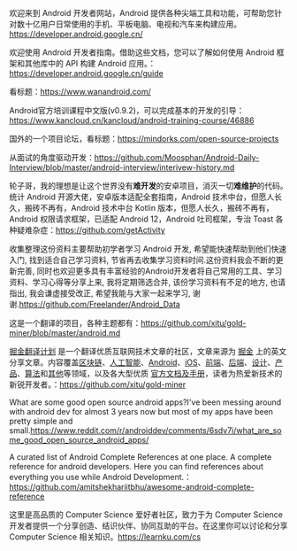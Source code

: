 欢迎来到 Android 开发者网站，Android 提供各种尖端工具和功能，可帮助您针对数十亿用户日常使用的手机、平板电脑、电视和汽车来构建应用。https://developer.android.google.cn/

欢迎使用 Android 开发者指南。借助这些文档，您可以了解如何使用 Android 框架和其他库中的 API 构建 Android 应用。：https://developer.android.google.cn/guide

看标题：https://www.wanandroid.com/

Android官方培训课程中文版(v0.9.2)，可以完成基本的开发的引导：https://www.kancloud.cn/kancloud/android-training-course/46886

国外的一个项目论坛，看标题：https://mindorks.com/open-source-projects

从面试的角度驱动开发：https://github.com/Moosphan/Android-Daily-Interview/blob/master/android-interview/interivew-history.md

轮子哥，我的理想是让这个世界没有**难开发**的安卓项目，消灭一切**难维护**的代码。统计 Android 开源大佬，安卓版本适配全套指南，Android 技术中台，但愿人长久，搬砖不再有，Android 技术中台 Kotlin 版本，但愿人长久，搬砖不再有，Android 权限请求框架，已适配 Android 12，Android 吐司框架，专治 Toast 各种疑难杂症：https://github.com/getActivity

收集整理这份资料主要帮助初学者学习 Android 开发, 希望能快速帮助到他们快速入门, 找到适合自己学习资料, 节省再去收集学习资料时间.这份资料我会不断的更新完善, 同时也欢迎更多具有丰富经验的Android开发者将自己常用的工具、学习资料、学习心得等分享上来, 我将定期筛选合并, 该份学习资料有不足的地方, 也请指出, 我会谦虚接受改正, 希望我能与大家一起来学习, 谢谢.https://github.com/Freelander/Android_Data

这是一个翻译的项目，各种主题都有：https://github.com/xitu/gold-miner/blob/master/android.md

[掘金翻译计划](https://juejin.im/tag/掘金翻译计划) 是一个翻译优质互联网技术文章的社区，文章来源为 [掘金](https://juejin.im/) 上的英文分享文章。内容覆盖[区块链](https://github.com/xitu/gold-miner#区块链)、[人工智能](https://github.com/xitu/gold-miner#ai--deep-learning--machine-learning)、[Android](https://github.com/xitu/gold-miner#android)、[iOS](https://github.com/xitu/gold-miner#ios)、[前端](https://github.com/xitu/gold-miner#前端)、[后端](https://github.com/xitu/gold-miner#后端)、[设计](https://github.com/xitu/gold-miner#设计)、[产品](https://github.com/xitu/gold-miner#产品)、[算法](https://github.com/xitu/gold-miner/blob/master/algorithm.md)和[其他](https://github.com/xitu/gold-miner#其他)等领域，以及各大型优质 [官方文档及手册](https://github.com/xitu/gold-miner#官方文档及手册)，读者为热爱新技术的新锐开发者。：https://github.com/xitu/gold-miner

What are some good open source android apps?I've been messing around with android dev for almost 3 years now but most of my apps have been pretty simple and small.https://www.reddit.com/r/androiddev/comments/6sdv7i/what_are_some_good_open_source_android_apps/

A curated list of Android Complete References at one place. A complete reference for android developers. Here you can find references about everything you use while Android Development.：https://github.com/amitshekhariitbhu/awesome-android-complete-reference

这里是高品质的 Computer Science 爱好者社区，致力于为 Computer Science 开发者提供一个分享创造、结识伙伴、协同互助的平台。在这里你可以讨论和分享 Computer Science 相关知识。https://learnku.com/cs